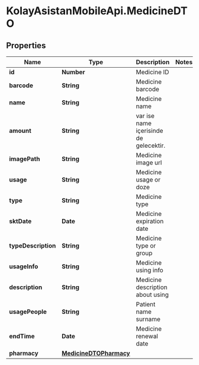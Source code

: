 # KolayAsistanMobileApi.MedicineDTO

## Properties

Name | Type | Description | Notes
------------ | ------------- | ------------- | -------------
**id** | **Number** | Medicine ID | 
**barcode** | **String** | Medicine barcode | 
**name** | **String** | Medicine name | 
**amount** | **String** | var ise name içerisinde de gelecektir. | 
**imagePath** | **String** | Medicine image url | 
**usage** | **String** | Medicine usage or doze | 
**type** | **String** | Medicine type | 
**sktDate** | **Date** | Medicine expiration date | 
**typeDescription** | **String** | Medicine type or group | 
**usageInfo** | **String** | Medicine using info | 
**description** | **String** | Medicine description about using | 
**usagePeople** | **String** | Patient name surname | 
**endTime** | **Date** | Medicine renewal date | 
**pharmacy** | [**MedicineDTOPharmacy**](MedicineDTOPharmacy.md) |  | 


